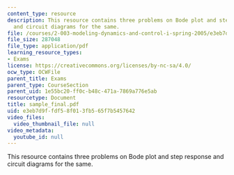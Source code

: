 ```yaml
---
content_type: resource
description: This resource contains three problems on Bode plot and step response
  and circuit diagrams for the same.
file: /courses/2-003-modeling-dynamics-and-control-i-spring-2005/e3eb7d9ffdf58f013fb565f7b5457642_sample_final.pdf
file_size: 287048
file_type: application/pdf
learning_resource_types:
- Exams
license: https://creativecommons.org/licenses/by-nc-sa/4.0/
ocw_type: OCWFile
parent_title: Exams
parent_type: CourseSection
parent_uid: 1e55bc20-ff0c-b48c-471a-7869a776e5ab
resourcetype: Document
title: sample_final.pdf
uid: e3eb7d9f-fdf5-8f01-3fb5-65f7b5457642
video_files:
  video_thumbnail_file: null
video_metadata:
  youtube_id: null
---
```

This resource contains three problems on Bode plot and step response and circuit diagrams for the same.